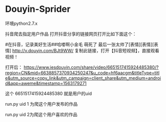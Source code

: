 # Douyin-Sprider

环境python2.7.x

抖音爬去指定用户作品
打开抖音分享的链接网页打开比如下面这个：

#在抖音，记录美好生活##哈喽啊小金毛 萌死了 最后一张太帅了[表情][表情][表情] http://v.douyin.com/BJt9WW/ 复制此链接，打开【抖音短视频】，直接观看视频！

打开后：
https://www.iesdouyin.com/share/video/6651517415924485380/?region=CN&mid=6638857370934250247&u_code=hf6aacgm&titleType=title&utm_source=copy_link&utm_campaign=client_share&utm_medium=android&app=aweme&timestamp=1563179271

这个 6651517415924485380 就是用户的uid

run.py  uid 1 为爬这个用户发布的作品

run.py  uid 2为爬这个用户喜欢的作品
